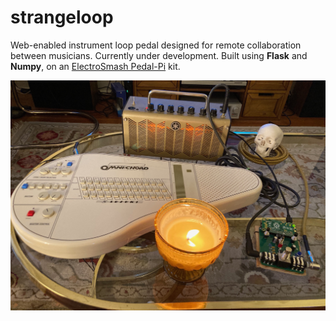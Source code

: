 # strangeloop

Web-enabled instrument loop pedal designed for remote collaboration between musicians.
Currently under development.
Built using **Flask** and **Numpy**, on an [ElectroSmash Pedal-Pi](https://www.electrosmash.com/pedal-pi) kit.

![Pedal-Pi](https://github.com/kid-c-plus/strangeloop/blob/master/pedal-pi.jpg?raw=true)
